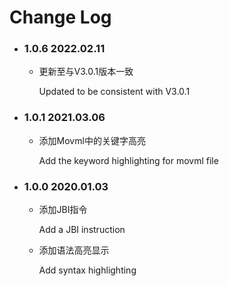 
# Change Log

- ### 1.0.6    2022.02.11

  - 更新至与V3.0.1版本一致

    Updated to be consistent with V3.0.1

- ### 1.0.1	2021.03.06

  - 添加Movml中的关键字高亮

    Add the keyword highlighting for movml file

- ### 1.0.0	2020.01.03

  - 添加JBI指令

    Add a JBI instruction

  - 添加语法高亮显示

    Add syntax highlighting